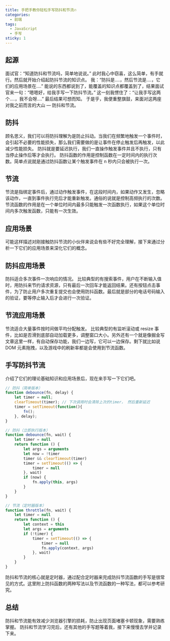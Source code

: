 ```yaml
---
title: 手把手教你轻松手写防抖和节流🔥
categories:
  - 前端
tags:
  - JavaScript
  - 手写
sticky: 1
---
```


## 起源

面试官：“知道防抖和节流吗，简单地说说。”
此时我心中窃喜，这么简单，有手就行。然后就开始介绍起防抖节流的知识点。
我：“防抖是....，然后节流是....，它们的应用场景在....”
能说的东西都说到了，能覆盖的知识点都覆盖到了，结果面试官来一句：“嗯嗯好，给我手写一下防抖节流。”
这一刻我愣住了：“让我手写这两个....，我不会呀....”
最后结果可想而知。
于是乎，我便重整旗鼓，来面对这两座对我之前而言的大山 — 防抖和节流。

## 防抖

顾名思义，我们可以将防抖理解为是防止抖动。当我们在频繁地触发一个事件时，会引起不必要的性能损失，那么我们需要做的是让事件在停止触发后再触发，以此减少性能损失。
防抖就是要延迟执行，我们一直操作触发事件并且不执行，只有当停止操作后等才会执行。
防抖函数的作用是控制函数在一定时间内的执行次数。简单点说就是通过防抖函数让某个触发事件在 n 秒内只会被执行一次。

## 节流

节流是指绑定事件后，通过动作触发事件，在这段时间内，如果动作又发生，忽略该动作，一直到事件执行完后才能重新触发。通俗的说就是控制高频执行的次数。
节流函数的作用是在一个单位时间内最多只能触发一次函数执行，如果这个单位时间内多次触发函数，只能有一次生效。

## 应用场景

可能这样描述对刚接触防抖节流的小伙伴来说会有些不好完全理解，接下来通过分析一下它们的应用场景来深化它们的概念。

## 防抖应用场景

防抖适合多次事件一次响应的情况。
比较典型的有搜索事件，用户在不断输入值时，用防抖来节约请求资源，只有最后一次回车才能返回结果。还有按钮点击事件，为了防止用户多次重复提交也会使用防抖函数。最后就是部分的电话号码输入的验证，要等停止输入后才会进行一次验证。


## 节流应用场景

节流适合大量事件按时间做平均分配触发。
比较典型的有监听滚动或 resize 事件，比如是否滑到底部自动加载更多，调整窗口大小。另外还有一个就是像掘金写文章这里一样，有自动保存功能，我们一边写，它可以一边保存。剩下就比如说 DOM 元素拖拽，以及游戏中的刷新率都是会使用到节流函数。

## 手写防抖节流

介绍了它们的理论基础知识和应用场景后，现在来手写一下它们吧。
  
```js 
// 防抖（简单版本）
function debounce(fn, delay) {
    let timer = null;
    clearTimeout(timer); // 下次调用时会清除上次的timer， 然后重新延迟
    timer = setTimeout(function(){
        fn();
    }, delay);
} 

// 防抖（立即执行版本）
function debounce(fn, wait) {
    let timer = null
    return function () {
        let args = arguments
        let now = !timer
        timer && clearTimeout(timer)
        timer = setTimeout(() => {
            timer = null
        }, wait)
        if (now) {
            fn.apply(this, args)
        }
    }
}

// 节流（定时器版本）
function throttle(fn, wait) {
    let timer = null
    return function () {
        let context = this
        let args = arguments
        if (!timer) {
            timer = setTimeout(() => {
                timer = null
                fn.apply(context, args)
            }, wait)
        }
    }
}

```

防抖和节流的核心就是定时器，通过配合定时器来完成防抖节流函数的手写是很常见的方式。这里附上防抖函数的两种写法以及节流函数的一种写法，都可以参考研究。

## 总结

防抖和节流能有效减少浏览器引擎的损耗，防止出现页面堵塞卡顿现象，需要熟练掌握。 防抖和节流学习完后，还有其他的手写题等着我，接下来慢慢去学并记录下来。